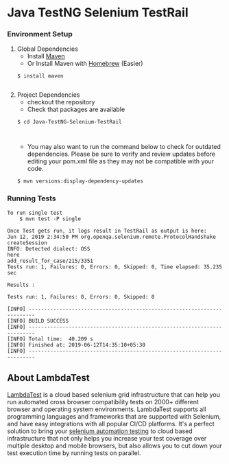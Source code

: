 # Java TestNG Selenium TestRail

### Environment Setup

1. Global Dependencies
    * Install [Maven](https://maven.apache.org/install.html)
    * Or Install Maven with [Homebrew](http://brew.sh/) (Easier)
    ```
    $ install maven
    ```
    ```
2. Project Dependencies
    * checkout the repository
    * Check that packages are available
    ```
    $ cd Java-TestNG-Selenium-TestRail



    ```
    * You may also want to run the command below to check for outdated dependencies. Please be sure to verify and review updates before editing your pom.xml file as they may not be compatible with your code.
    ```
    $ mvn versions:display-dependency-updates
    ```
    
### Running Tests

```
To run single test
    $ mvn test -P single

Once Test gets run, it logs result in TestRail as output is here:
Jun 12, 2019 2:34:50 PM org.openqa.selenium.remote.ProtocolHandshake createSession
INFO: Detected dialect: OSS
here
add_result_for_case/215/3351
Tests run: 1, Failures: 0, Errors: 0, Skipped: 0, Time elapsed: 35.235 sec

Results :

Tests run: 1, Failures: 0, Errors: 0, Skipped: 0

[INFO] ------------------------------------------------------------------------
[INFO] BUILD SUCCESS
[INFO] ------------------------------------------------------------------------
[INFO] Total time:  40.209 s
[INFO] Finished at: 2019-06-12T14:35:10+05:30
[INFO] ------------------------------------------------------------------------
```
## About LambdaTest

[LambdaTest](https://www.lambdatest.com/) is a cloud based selenium grid infrastructure that can help you run automated cross browser compatibility tests on 2000+ different browser and operating system environments. LambdaTest supports all programming languages and frameworks that are supported with Selenium, and have easy integrations with all popular CI/CD platforms. It's a perfect solution to bring your [selenium automation testing](https://www.lambdatest.com/selenium-automation) to cloud based infrastructure that not only helps you increase your test coverage over multiple desktop and mobile browsers, but also allows you to cut down your test execution time by running tests on parallel.

